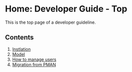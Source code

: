 # Home: Developer Guide - Top
This is the top page of a developer guideline.

## Contents
1. [Instlation]()
1. [Model](./models.md)
1. [How to manage users]()
1. [Migration from PMAN]()


